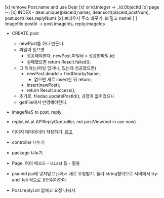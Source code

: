 [x] remove Post.name and use Dear
[x] or id.integer -> _id.ObjectId
[x] page --;
[x] INDEX - dear.unique(placeId,name), dear.sort(placeId,postNum), post.sort(likes,replyNum)
[x] 브라우저 주소 바꾸기. id 말고 name!
[ ] imagefile.postId -> post.imageIds, reply.imageIds

* CREATE post
  * newPost를 하나 만든다.
  * 파일이 있으면
    * 성공해야한다. newPost.파일id = 성공한파일.id;
    * 실패했으면 return Result.failed();
  * 그 외에는(파일 없거나, 있는데 성공했으면)
    * newPost.dearId = findDearbyName;
      * 없으면 새로 insert한 뒤 return;
    * insert(newPost);
    * return Result.success();
   * 추가로, filedao.updatePostId(); 과정이 없어졌으니
    * getFile에서 반영해야한다.
* imagefileS to post, reply
* replyList at APIReplyController, not postView(not in use now)


* 이미지 메타데이터 저장하기. [참고](http://johnbokma.com/java/obtaining-image-metadata.html)
* controller 나누기
* package 나누기
* Page. 여러 메소드 - isLast 등 - 활용
* placeid jsp에 넣지말고 js에서 새로 요청받기. 둘다 string형이므로 서버에서 try-and-fail 식으로 응답줘야한다.
* Post.replyList 없애고 요청 나눠서.

